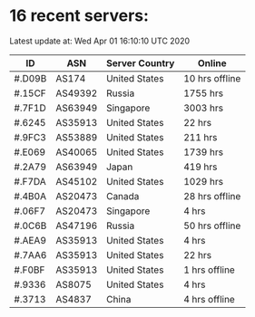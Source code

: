 # 16 recent servers:

Latest update at: Wed Apr 01 16:10:10 UTC 2020

| ID | ASN | Server Country | Online |
| -- | --- | -------------- | ------ |
| #.D09B | AS174 | United States | 10 hrs offline |
| #.15CF | AS49392 | Russia | 1755 hrs |
| #.7F1D | AS63949 | Singapore | 3003 hrs |
| #.6245 | AS35913 | United States | 22 hrs |
| #.9FC3 | AS53889 | United States | 211 hrs |
| #.E069 | AS40065 | United States | 1739 hrs |
| #.2A79 | AS63949 | Japan | 419 hrs |
| #.F7DA | AS45102 | United States | 1029 hrs |
| #.4B0A | AS20473 | Canada | 28 hrs offline |
| #.06F7 | AS20473 | Singapore | 4 hrs |
| #.0C6B | AS47196 | Russia | 50 hrs offline |
| #.AEA9 | AS35913 | United States | 4 hrs |
| #.7AA6 | AS35913 | United States | 22 hrs |
| #.F0BF | AS35913 | United States | 1 hrs offline |
| #.9336 | AS8075 | United States | 4 hrs |
| #.3713 | AS4837 | China | 4 hrs offline |

